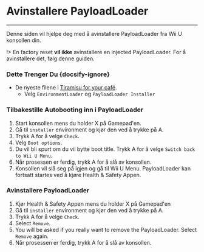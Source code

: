 # Avinstallere PayloadLoader
---
Denne siden vil hjelpe deg med å avinstallere PayloadLoader fra Wii U konsollen din.

!> En factory reset **vil ikke** avinstallere en injected PayloadLoader. For å avinstallere det, følg denne guiden.

### Dette Trenger Du {docsify-ignore}

- De nyeste filene i [Tiramisu for your café](https://tiramisu.foryour.cafe).
    - Velg `EnvironmentLoader` og `PayloadLoader Installer`

### Tilbakestille Autobooting inn i PayloadLoader

1. Start konsollen mens du holder X på Gamepad'en.
1. Gå til `installer` environment og kjør den ved å trykke på A.
1. Trykk A for å velge `Check`.
1. Velg `Boot options`.
1. Du vil bli spurt om du vil bytte boot title. Trykk A for å velge `Switch back to Wii U Menu`.
1. Når prosessen er ferdig, trykk A for å slå av konsollen.
1. Konsollen vil slå seg på igjen og gå til Wii U Menu. PayloadLoader kan fortsatt startes ved å kjøre Health & Safety Appen.

### Avinstallere PayloadLoader

1. Kjør Health & Safety Appen mens du holder X på Gamepad'en
1. Gå til `installer` environment og kjør den ved å trykke på A.
1. Trykk A for å velge `Check`.
1. Select `Remove`.
1. You will be asked if you really want to remove the PayloadLoader. Select `Remove` again.
1. Når prosessen er ferdig, trykk A for å slå av konsollen.

